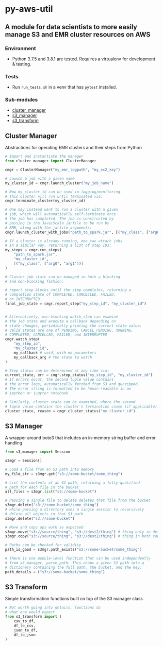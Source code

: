 # py-aws-util

## A module for data scientists to more easily manage S3 and EMR cluster resources on AWS

### Environment

- Python 3.7.5 and 3.8.1 are tested. Requires a virtualenv for development & testing.

### Tests

- Run `run_tests.sh` in a venv that has `pytest` installed.

### Sub-modules

- [cluster_manager](#cluster-manager)
- [s3_manager](#s3-manager)
- [s3_transform](#s3-transform)

## Cluster Manager

Abstractions for operating EMR clusters and their steps from Python

```py
# Import and instantiate the manager
from cluster_manager import ClusterManager

cmgr = ClusterManager("my_emr_logpath", "my_ec2_key")

# Launch a job with a given name
my_cluster_id = cmgr.launch_cluster("my_job_name")

# Now my_cluster_id can be used in logging/monitoring.
# This cluster will run until terminated via:
cmgr.terminate_cluster(my_cluster_id)

# One may instead want to run a cluster with a given
# job, which will automatically self-terminate once
# the job has completed. The job is constructed by
# passing in the Java/Scala jarfile to be run by
# EMR, along with the jarfile arguments:
cmgr.launch_cluster_with_jobs("path_to_spark.jar", [("my_class", ["arg0", "arg1"])])

# If a cluster is already running, one can attach jobs
# in a similar way, returning a list of step IDs:
my_steps = cmgr.run_steps(
    "path_to_spark.jar",
    "my_cluster_id",
    [("my_class", ["arg0", "arg1"])]
)

# Cluster job state can be managed in both a blocking
# and non-blocking fashion:

# report_step blocks until the step completes, returning a
# completion state of COMPLETED, CANCELLED, FAILED,
# or INTERRUPTED
final_job_state = cmgr.report_step("my_step_id", "my_cluster_id")


# Alternatively, non-blocking watch_step can examine
# the job state and execute a callback depending on
# state changes, periodically printing the current state value.
# Valid states are one of PENDING, CANCEL_PENDING, RUNNING,
# COMPLETED, CANCELLED, FAILED, and INTERRUPTED
cmgr.watch_step(
    "my_step_id",
    "my_cluster_id",
    my_callback # void, with no parameters
    my_callback_arg # the state to watch
)

# Step status can be determined at any time via:
current_state, err = cmgr.step_status("my_step_id", "my_cluster_id")
# If errors occur, the second tuple value contains
# the error logs, automatically fetched from S3 and gunzipped.
# The error string is formatted to be human-readable in an
# ipython or jupyter notebook

# Similarly, cluster state can be examined, where the second
# tuple value contains the cluster's termination cause (if applicable)
cluster_state, reason = cmgr.cluster_status("my_cluster_id")
```

## S3 Manager

A wrapper around boto3 that includes an in-memory string buffer and error handling

```py
from s3_manager import Session

s3mgr = Session()

# Load a file from an S3 path into memory
my_file_str = s3mgr.get("s3://some-bucket/some_thing")

# List the contents of an S3 path, returning a fully-qualified
# path for each file in the bucket
all_files = s3mgr.list("s3://some-bucket")

# Passing a single file to delete deletes that file from the bucket
s3mgr.delete("s3://some-bucket/some_thing")
# while passing a directory uses a single session to recursively
# delete all objects in that S3 path
s3mgr.delete("s3://some-bucket")

# Move and copy ops work as expected
s3mgr.move("s3://source/thing", "s3://dest2/thing") # thing only in dest
s3mgr.copy("s3://source/thing", "s3://dest2/thing") # thing in both source & dest

# Paths can be checked for validity
path_is_good = s3mgr.path_exists("s3://some-bucket/some_thing")

# There is one module-level function that can be used independently
# from s3_manager, parse_path. This chops a given S3 path into a
# dictionary containing the full path, the bucket, and the key.
path_details = ("s3://some-bucket/some_thing")
```

## S3 Transform

Simple transformation functions built on top of the S3 manager class

```py
# Not worth going into details, functions do
# what one would expect
from s3_transform import (
    csv_to_df,
    df_to_csv,
    json_to_df,
    df_to_json
)
```
